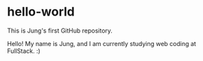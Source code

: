 # hello-world
This is Jung's first GitHub repository.

Hello! My name is Jung, and I am currently studying web coding at FullStack. :)
